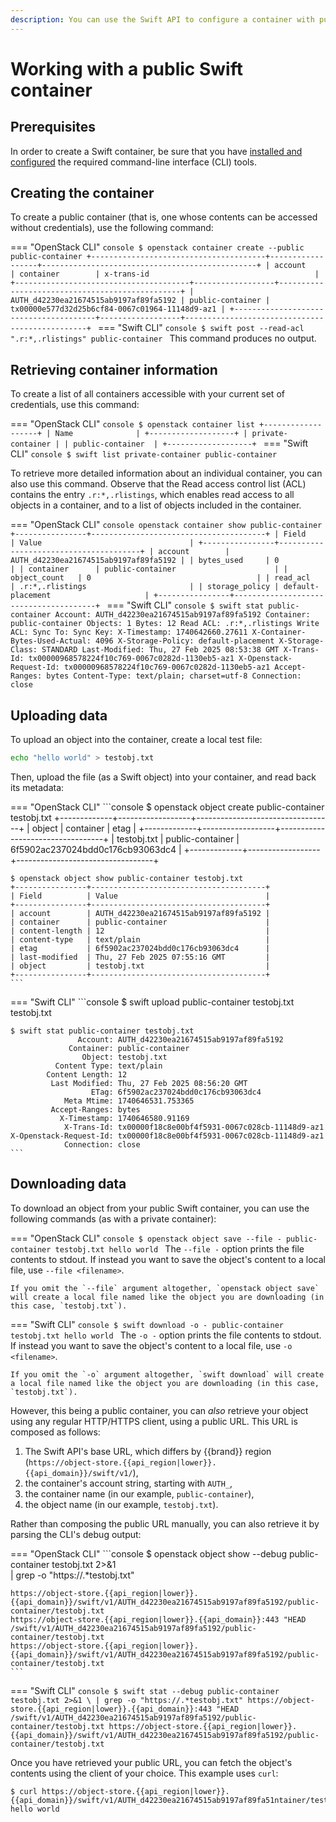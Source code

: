 ```yaml
---
description: You can use the Swift API to configure a container with public read access, so that anyone can download its objects with a web browser.
---
```

# Working with a public Swift container

## Prerequisites

In order to create a Swift container, be sure that you have [installed and configured](index.md) the required command-line interface (CLI) tools.


## Creating the container

To create a public container (that is, one whose contents can be accessed without credentials), use the following command:

=== "OpenStack CLI"
    ```console
    $ openstack container create --public public-container
    +---------------------------------------+------------------+------------------------------------------------+
    | account                               | container        | x-trans-id                                     |
    +---------------------------------------+------------------+------------------------------------------------+
    | AUTH_d42230ea21674515ab9197af89fa5192 | public-container | tx00000e577d32d25b6cf84-0067c01964-11148d9-az1 |
    +---------------------------------------+------------------+------------------------------------------------+
    ```
=== "Swift CLI"
    ```console
    $ swift post --read-acl ".r:*,.rlistings" public-container
    ```
    This command produces no output.


## Retrieving container information

To create a list of all containers accessible with your current set of credentials, use this command:

=== "OpenStack CLI"
    ```console
    $ openstack container list
    +-------------------+
    | Name              |
    +-------------------+
    | private-container |
    | public-container  |
    +-------------------+
    ```
=== "Swift CLI"
    ```console
    $ swift list
    private-container
    public-container
    ```

To retrieve more detailed information about an individual container, you can also use this command.
Observe that the Read access control list (ACL) contains the entry `.r:*,.rlistings`, which enables read access to all objects in a container, and to a list of objects included in the container.

=== "OpenStack CLI"
    ```console
    openstack container show public-container
    +----------------+---------------------------------------+
    | Field          | Value                                 |
    +----------------+---------------------------------------+
    | account        | AUTH_d42230ea21674515ab9197af89fa5192 |
    | bytes_used     | 0                                     |
    | container      | public-container                      |
    | object_count   | 0                                     |
    | read_acl       | .r:*,.rlistings                       |
    | storage_policy | default-placement                     |
    +----------------+---------------------------------------+
    ```
=== "Swift CLI"
    ```console
    $ swift stat public-container
                          Account: AUTH_d42230ea21674515ab9197af89fa5192
                        Container: public-container
                          Objects: 1
                            Bytes: 12
                         Read ACL: .r:*,.rlistings
                        Write ACL:
                       Sync To:
                         Sync Key:
                      X-Timestamp: 1740642660.27611
    X-Container-Bytes-Used-Actual: 4096
                 X-Storage-Policy: default-placement
                  X-Storage-Class: STANDARD
                    Last-Modified: Thu, 27 Feb 2025 08:53:38 GMT
                       X-Trans-Id: tx00000968578224f10c769-0067c0282d-1130eb5-az1
           X-Openstack-Request-Id: tx00000968578224f10c769-0067c0282d-1130eb5-az1
                    Accept-Ranges: bytes
                     Content-Type: text/plain; charset=utf-8
                       Connection: close
    ```

## Uploading data

To upload an object into the container, create a local test file:

```bash
echo "hello world" > testobj.txt
```

Then, upload the file (as a Swift object) into your container, and read back its metadata:

=== "OpenStack CLI"
    ```console
    $ openstack object create public-container testobj.txt
    +-------------+------------------+----------------------------------+
    | object      | container        | etag                             |
    +-------------+------------------+----------------------------------+
    | testobj.txt | public-container | 6f5902ac237024bdd0c176cb93063dc4 |
    +-------------+------------------+----------------------------------+

    $ openstack object show public-container testobj.txt
    +----------------+---------------------------------------+
    | Field          | Value                                 |
    +----------------+---------------------------------------+
    | account        | AUTH_d42230ea21674515ab9197af89fa5192 |
    | container      | public-container                      |
    | content-length | 12                                    |
    | content-type   | text/plain                            |
    | etag           | 6f5902ac237024bdd0c176cb93063dc4      |
    | last-modified  | Thu, 27 Feb 2025 07:55:16 GMT         |
    | object         | testobj.txt                           |
    +----------------+---------------------------------------+
    ```
=== "Swift CLI"
    ```console
    $ swift upload public-container testobj.txt
    testobj.txt

    $ swift stat public-container testobj.txt
                   Account: AUTH_d42230ea21674515ab9197af89fa5192
                 Container: public-container
                    Object: testobj.txt
              Content Type: text/plain
            Content Length: 12
             Last Modified: Thu, 27 Feb 2025 08:56:20 GMT
                      ETag: 6f5902ac237024bdd0c176cb93063dc4
                Meta Mtime: 1740646531.753365
             Accept-Ranges: bytes
               X-Timestamp: 1740646580.91169
                X-Trans-Id: tx00000f18c8e00bf4f5931-0067c028cb-11148d9-az1
    X-Openstack-Request-Id: tx00000f18c8e00bf4f5931-0067c028cb-11148d9-az1
                Connection: close
    ```

## Downloading data

To download an object from your public Swift container, you can use the following commands (as with a private container):

=== "OpenStack CLI"
    ```console
    $ openstack object save --file - public-container testobj.txt
    hello world
    ```
    The `--file -` option prints the file contents to stdout.
    If instead you want to save the object's content to a local file, use `--file <filename>`.

    If you omit the `--file` argument altogether, `openstack object save` will create a local file named like the object you are downloading (in this case, `testobj.txt`).
=== "Swift CLI"
    ```console
    $ swift download -o - public-container testobj.txt
    hello world
    ```
    The `-o -` option prints the file contents to stdout.
    If instead you want to save the object's content to a local file, use `-o <filename>`.

    If you omit the `-o` argument altogether, `swift download` will create a local file named like the object you are downloading (in this case, `testobj.txt`).

However, this being a public container, you can *also* retrieve your object using any regular HTTP/HTTPS client, using a public URL.
This URL is composed as follows:

1. The Swift API's base URL, which differs by {{brand}} region (`https://object-store.{{api_region|lower}}.{{api_domain}}/swift/v1/`),
2. the container's account string, starting with `AUTH_`,
3. the container name (in our example, `public-container`),
4. the object name (in our example, `testobj.txt`).

Rather than composing the public URL manually, you can also retrieve it by parsing the CLI's debug output:

=== "OpenStack CLI"
    ```console
    $ openstack object show --debug public-container testobj.txt 2>&1 \
      | grep -o "https://.*testobj.txt"

    https://object-store.{{api_region|lower}}.{{api_domain}}/swift/v1/AUTH_d42230ea21674515ab9197af89fa5192/public-container/testobj.txt
    https://object-store.{{api_region|lower}}.{{api_domain}}:443 "HEAD /swift/v1/AUTH_d42230ea21674515ab9197af89fa5192/public-container/testobj.txt
    https://object-store.{{api_region|lower}}.{{api_domain}}/swift/v1/AUTH_d42230ea21674515ab9197af89fa5192/public-container/testobj.txt
    ```
=== "Swift CLI"
    ```console
    $ swift stat --debug public-container testobj.txt 2>&1 \
      | grep -o "https://.*testobj.txt"
    https://object-store.{{api_region|lower}}.{{api_domain}}:443 "HEAD /swift/v1/AUTH_d42230ea21674515ab9197af89fa5192/public-container/testobj.txt
    https://object-store.{{api_region|lower}}.{{api_domain}}/swift/v1/AUTH_d42230ea21674515ab9197af89fa5192/public-container/testobj.txt
    ```

Once you have retrieved your public URL, you can fetch the object's contents using the client of your choice.
This example uses `curl`:

```console
$ curl https://object-store.{{api_region|lower}}.{{api_domain}}/swift/v1/AUTH_d42230ea21674515ab9197af89fa51ntainer/testobj.txt
hello world
```
